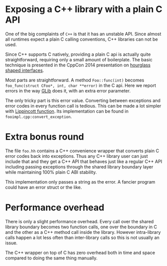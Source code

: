 # Exposing a C++ library with a plain C API

One of the big complaints of `C++` is that it has an unstable API.
Since almost all runtimes expect a plain C calling conventions, C++
libraries can not be used.

Since C++ supports C natively, providing a plain C api is actually
quite straightforward, requiring only a small amount of
boilerplate. The basic technique is presented in the CppCon 2014
presentation on [hourglass shaped
interfaces](https://www.youtube.com/watch?v=PVYdHDm0q6Y).

Most parts are straightforward. A method `Foo::func(int)` becomes
`foo_func(struct CFoo*, int, char **error)` in the C api. Here we
report errors in the way [GLib](https://www.gtk.org) does it, with an
extra error parameter.

The only tricky part is this error value. Converting between
exceptions and error codes in every function call is tedious. This can
be made a lot simpler with [Lippincott
function](https://cppsecrets.blogspot.fi/2013/12/using-lippincott-function-for.html).
Its implementation can be found in `fooimpl.cpp:convert_exception`.

# Extra bonus round

The file `foo.hh` contains a C++ convenience wrapper that converts
plain C error codes back into exceptions. Thus any C++ library user
can just include that and they get a C++ API that behaves just like a
regular C++ API including passing exceptions through the shared
library boundary layer while maintaining 100% plain C ABI stability.

This implementation only passes a string as the error. A fancier
program could have an error struct or the like.

# Performance overhead

There is only a slight performance overhead. Every call over the
shared library boundary becomes two function calls, one over the
boundary in C and the other as a C++ method call inside the
library. However intra-library calls happen a lot less often than
inter-library calls so this is not usually an issue.

The C++ wrapper on top of C has zero overhead both in time and space
compared to doing the same thing manually.
